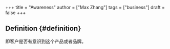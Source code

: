 +++
title = "Awareness"
author = ["Max Zhang"]
tags = ["business"]
draft = false
+++

## Definition {#definition}

即客户是否有意识到这个产品或者品牌。
